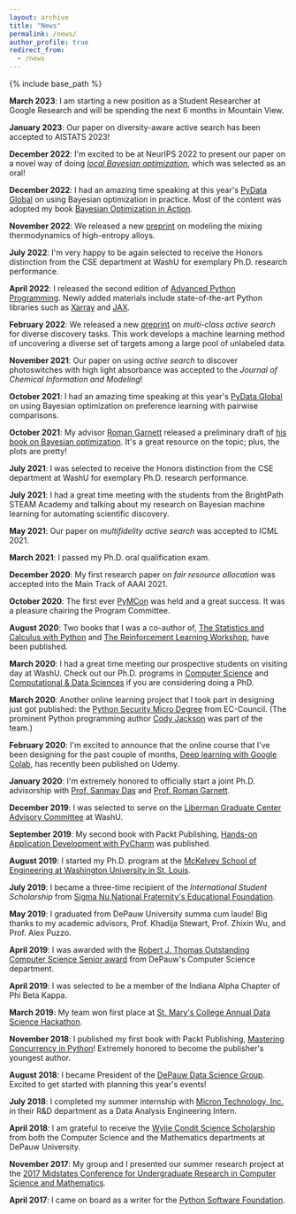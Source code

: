 ```yaml
---
layout: archive
title: "News"
permalink: /news/
author_profile: true
redirect_from:
  - /news
---
```


{% include base_path %}

__March 2023__: I am starting a new position as a Student Researcher at Google Research and will be spending the next 6 months in Mountain View.

__January 2023__: Our paper on diversity-aware active search has been accepted to AISTATS 2023!

__December 2022__: I'm excited to be at NeurIPS 2022 to present our paper on a novel way of doing [_local Bayesian optimization_](https://arxiv.org/abs/2210.11662), which was selected as an oral!

__December 2022__: I had an amazing time speaking at this year's [PyData Global](https://pydata.org/global2022) on using Bayesian optimization in practice.
Most of the content was adopted my book [Bayesian Optimization in Action](https://www.manning.com/books/bayesian-optimization-in-action).

__November 2022__: We released a new [preprint](https://arxiv.org/abs/2211.13066) on modeling the mixing thermodynamics of high-entropy alloys.

__July 2022__: I'm very happy to be again selected to receive the Honors distinction from the CSE department at WashU for exemplary Ph.D. research performance.

__April 2022__: I released the second edition of [Advanced Python Programming](https://www.amazon.com/Advanced-Python-Programming-Accelerate-techniques/dp/1801814015).
Newly added materials include state-of-the-art Python libraries such as [Xarray](https://docs.xarray.dev/en/stable/) and [JAX](https://jax.readthedocs.io/en/latest/notebooks/quickstart.html).

__February 2022__: We released a new [preprint](https://arxiv.org/abs/2202.03593) on _multi-class active search_ for diverse discovery tasks.
This work develops a machine learning method of uncovering a diverse set of targets among a large pool of unlabeled data.

__November 2021__: Our paper on using _active search_ to discover photoswitches with high light absorbance was accepted to the _Journal of Chemical Information and Modeling_!

__October 2021__: I had an amazing time speaking at this year's [PyData Global](https://pydata.org/global2021) on using Bayesian optimization on preference learning with pairwise comparisons.

__October 2021__: My advisor [Roman Garnett](https://www.cse.wustl.edu/~garnett/) released a preliminary draft of [his book on Bayesian optimization](https://bayesoptbook.com/). It's a great resource on the topic; plus, the plots are pretty!

__July 2021__: I was selected to receive the Honors distinction from the CSE department at WashU for exemplary Ph.D. research performance.

__July 2021__: I had a great time meeting with the students from the BrightPath STEAM Academy and talking about my research on Bayesian machine learning for automating scientific discovery.

__May 2021__: Our paper on _multifidelity active search_ was accepted to ICML 2021.

__March 2021__: I passed my Ph.D. oral qualification exam.

__December 2020__: My first research paper on _fair resource allocation_ was accepted into the Main Track of AAAI 2021.

__October 2020__: The first ever [PyMCon](https://pymc-devs.github.io/pymcon/) was held and a great success. It was a pleasure chairing the Program Committee.

__August 2020__: Two books that I was a co-author of, [The Statistics and Calculus with Python](https://www.amazon.com/gp/product/B08Q8K6P22/ref=dbs_a_def_rwt_hsch_vapi_tkin_p1_i0) and [The Reinforcement Learning Workshop](https://www.amazon.com/gp/product/B08BZSTZ4K/ref=dbs_a_def_rwt_hsch_vapi_tkin_p1_i3), have been published.

__March 2020__: I had a great time meeting our prospective students on visiting day at WashU. Check out our Ph.D. programs in [Computer Science](https://cse.wustl.edu/graduate/programs/Pages/phd-programs.aspx) and [Computational & Data Sciences](https://datasciences.wustl.edu/) if you are considering doing a PhD.

__March 2020__: Another online learning project that I took part in designing just got published: the [Python Security Micro Degree](https://codered.eccouncil.org/Microdegrees/MicrodegreeDetails/Python-Security-Micro-Degree) from EC-Council. (The prominent Python programming author [Cody Jackson](https://www.linkedin.com/in/cojackson) was part of the team.)

__February 2020__: I'm excited to announce that the online course that I've been designing for the past couple of months, [Deep learning with Google Colab](https://www.udemy.com/course/deep-learning-with-google-colab/), has recently been published on Udemy.

__January 2020__: I'm extremely honored to officially start a joint Ph.D. advisorship with [Prof. Sanmay Das](https://www.cse.wustl.edu/~sanmay/) and [Prof. Roman Garnett](https://www.cse.wustl.edu/~garnett/).

__December 2019__: I was selected to serve on the [Liberman Graduate Center Advisory Committee](https://graduateschool.wustl.edu/liberman-center) at WashU.

__September 2019__: My second book with Packt Publishing, [Hands-on Application Development with PyCharm](https://www.packtpub.com/programming/hands-on-application-development-with-pycharm) was published.

__August 2019__: I started my Ph.D. program at the [McKelvey School of Engineering at Washington University in St. Louis](https://engineering.wustl.edu/mckelvey/Pages/default.aspx).

__July 2019__: I became a three-time recipient of the _International Student Scholarship_ from [Sigma Nu National Fraternity's Educational Foundation](https://www.sigmanu.org/the-delta/magazine/v134n2/updates-from-lexington/snef-scholarships-recipients).

__May 2019__: I graduated from DePauw University summa cum laude! Big thanks to my academic advisors, Prof. Khadija Stewart, Prof. Zhixin Wu, and Prof. Alex Puzzo.

__April 2019__: I was awarded with the [Robert J. Thomas Outstanding Computer Science Senior award](https://www.depauw.edu/academics/departments-programs/computer-science/for-students/student-awards/outstanding-senior-award/) from DePauw's Computer Science department.

__April 2019__: I was selected to be a member of the Indiana Alpha Chapter of Phi Beta Kappa.

__March 2019__: My team won first place at [St. Mary's College Annual Data Science Hackathon](https://www.saintmarys.edu/math/data-science-hackathon).

__November 2018__: I published my first book with Packt Publishing, [Mastering Concurrency in Python](https://www.packtpub.com/application-development/mastering-concurrency-python)! Extremely honored to become the publisher's youngest author.

__August 2018__: I became President of the [DePauw Data Science Group](https://dpudatascience.wixsite.com/dpuds). Excited to get started with planning this year's events!

__July 2018__: I completed my summer internship with [Micron Technology, Inc.](http://micron.com/) in their R&D department as a Data Analysis Engineering Intern.

__April 2018__: I am grateful to receive the [Wylie Condit Science Scholarship](https://www.depauw.edu/academics/departments-programs/computer-science/for-students/student-awards/wylie-condit-scholarship/) from both the Computer Science and the Mathematics departments at DePauw University.

__November 2017__: My group and I presented our summer research project at the [2017 Midstates Conference for Undergraduate Research in Computer Science and Mathematics](http://dpuadweb.depauw.edu/stevenbogaerts_web/mcurcsm/index.html).

__April 2017__: I came on board as a writer for the [Python Software Foundation](https://www.python.org/psf/).
